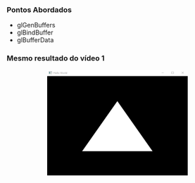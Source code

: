 ### Pontos Abordados
- glGenBuffers
- glBindBuffer
- glBufferData


### Mesmo resultado do vídeo 1

<p align="center">
  <img width="320" height="240" src="modern01.png">
</p>
